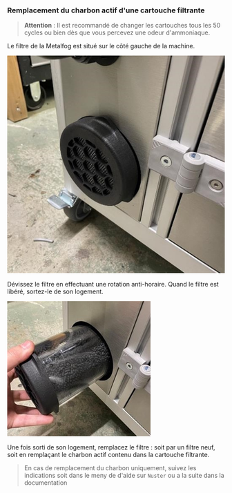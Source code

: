 ### Remplacement du charbon actif d'une cartouche filtrante

> **Attention** : Il est recommandé de changer les cartouches tous les 50 cycles ou bien dès que vous percevez une odeur d'ammoniaque.

Le filtre de la Metalfog est situé sur le côté gauche de la machine.

![Localisation du filtre](filter_locate.jpg)

Dévissez le filtre en effectuant une rotation anti-horaire. Quand le filtre est libéré, sortez-le de son logement.

![Dévissage du filtre](unscrew_filter.jpg)

Une fois sorti de son logement, remplacez le filtre : soit par un filtre neuf, soit en remplaçant le charbon actif contenu dans la cartouche filtrante.

> En cas de remplacement du charbon uniquement, suivez les indications soit dans le meny de d'aide sur `Nuster` ou a la suite dans la documentation
